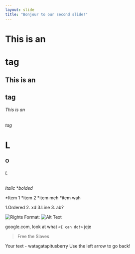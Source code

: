 ```yaml
---
layout: slide
title: "Bonjour to our second slide!"
---
```

# This is an <h1> tag
## This is an <h2> tag
###### This is an <h6> tag
    
<h1> L </h1>
<h3> O </h3>
<h6> L </h6>

*Italic*
**bolded*

*Item 1
*item 2
    *item meh
*item wah

1.Ordered
2. xd
3.Line
    3. ab?

![Rights](/Users/pedro/Desktop/rights)
Format: ![Alt Text](url)

google.com, look at what `<I can do!>` jeje

> Free the
> Slaves


Your text - watagatapitusberry
Use the left arrow to go back!
